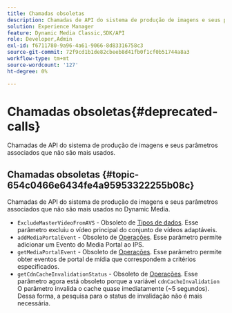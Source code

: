 ```yaml
---
title: Chamadas obsoletas
description: Chamadas de API do sistema de produção de imagens e seus parâmetros associados que não são mais usados ou suportados no Dynamic Media.
solution: Experience Manager
feature: Dynamic Media Classic,SDK/API
role: Developer,Admin
exl-id: f6711780-9a96-4a61-9066-8d83316758c3
source-git-commit: 72f9cd1b1de82cbeeb8d41fb0f1cf0b51744a8a3
workflow-type: tm+mt
source-wordcount: '127'
ht-degree: 0%

---
```


# Chamadas obsoletas{#deprecated-calls}

Chamadas de API do sistema de produção de imagens e seus parâmetros associados que não são mais usados.

## Chamadas obsoletas {#topic-654c0466e6434fe4a95953322255b08c}

Chamadas de API do sistema de produção de imagens e seus parâmetros associados que não são mais usados no Dynamic Media.

* `ExcludeMasterVideoFromAVS` - Obsoleto de [Tipos de dados](/help/aem-ips-api/types/c-data-types/c-data-types.md). Esse parâmetro excluiu o vídeo principal do conjunto de vídeos adaptáveis. <!-- Adobe is ending support for this parameter on September 1, 2022. -->
* `addMediaPortalEvent` - Obsoleto de [Operações](/help/aem-ips-api/operations/c-operations-intro/c-operations-intro.md). Esse parâmetro permite adicionar um Evento do Media Portal ao IPS.
* `getMediaPortalEvent` - Obsoleto de [Operações](/help/aem-ips-api/operations/c-operations-intro/c-operations-intro.md). Esse parâmetro permite obter eventos de portal de mídia que correspondem a critérios especificados.
* `getCdnCacheInvalidationStatus` - Obsoleto de [Operações](/help/aem-ips-api/operations/c-operations-intro/c-operations-intro.md). Esse parâmetro agora está obsoleto porque a variável `cdnCacheInvalidation` O parâmetro invalida o cache quase imediatamente (~5 segundos). Dessa forma, a pesquisa para o status de invalidação não é mais necessária.
